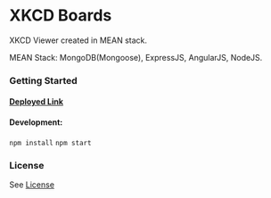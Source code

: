 # XKCD Boards
XKCD Viewer created in MEAN stack.

MEAN Stack: MongoDB(Mongoose), ExpressJS, AngularJS, NodeJS.


### Getting Started

#### [Deployed Link](https://xkcd-boards.herokuapp.com/)

#### Development:
`npm install`
`npm start`

### License

See [License](https://github.com/yufanw/XKCD-BOARDS/blob/master/LICENSE)
